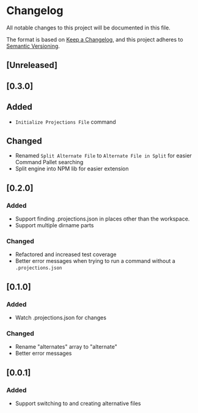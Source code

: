 # Changelog

All notable changes to this project will be documented in this file.

The format is based on [Keep a Changelog](https://keepachangelog.com/en/1.0.0/),
and this project adheres to [Semantic Versioning](https://semver.org/spec/v2.0.0.html).

## [Unreleased]

## [0.3.0]

## Added

- `Initialize Projections File` command

## Changed

- Renamed `Split Alternate File` to `Alternate File in Split` for easier Command Pallet searching
- Split engine into NPM lib for easier extension

## [0.2.0]

### Added

- Support finding .projections.json in places other than the workspace.
- Support multiple dirname parts

### Changed

- Refactored and increased test coverage
- Better error messages when trying to run a command without a `.projections.json`

## [0.1.0]

### Added

- Watch .projections.json for changes

### Changed

- Rename "alternates" array to "alternate"
- Better error messages

## [0.0.1]

### Added

- Support switching to and creating alternative files

